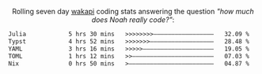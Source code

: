 <p align="center">Rolling seven day <a href="https://wakapi.dev/"/>wakapi</a> coding stats answering the question <i>"how much does Noah really code?"</i>:</p>
<!--START_SECTION:waka-->

```txt
Julia            5 hrs 30 mins   >>>>>>>>—————————————————   32.09 %
Typst            4 hrs 52 mins   >>>>>>>——————————————————   28.48 %
YAML             3 hrs 16 mins   >>>>>————————————————————   19.05 %
TOML             1 hrs 12 mins   >>———————————————————————   07.03 %
Nix              0 hrs 50 mins   >————————————————————————   04.87 %
```

<!--END_SECTION:waka-->
